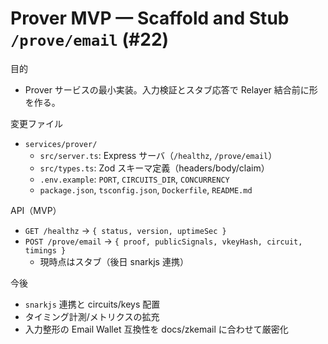 # Prover MVP — Scaffold and Stub `/prove/email` (#22)

目的
- Prover サービスの最小実装。入力検証とスタブ応答で Relayer 結合前に形を作る。

変更ファイル
- `services/prover/`
  - `src/server.ts`: Express サーバ（`/healthz`, `/prove/email`）
  - `src/types.ts`: Zod スキーマ定義（headers/body/claim）
  - `.env.example`: `PORT`, `CIRCUITS_DIR`, `CONCURRENCY`
  - `package.json`, `tsconfig.json`, `Dockerfile`, `README.md`

API（MVP）
- `GET /healthz` → `{ status, version, uptimeSec }`
- `POST /prove/email` → `{ proof, publicSignals, vkeyHash, circuit, timings }`
  - 現時点はスタブ（後日 snarkjs 連携）

今後
- `snarkjs` 連携と circuits/keys 配置
- タイミング計測/メトリクスの拡充
- 入力整形の Email Wallet 互換性を docs/zkemail に合わせて厳密化

